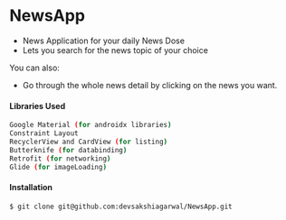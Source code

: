 # NewsApp

  - News Application for your daily News Dose 
  - Lets you search for the news topic of your choice

You can also:
  - Go through the whole news detail by clicking on the news you want.

#### Libraries Used
```sh
Google Material (for androidx libraries)
Constraint Layout 
RecyclerView and CardView (for listing)
Butterknife (for databinding)
Retrofit (for networking)
Glide (for imageLoading)
```
#### Installation
```sh
$ git clone git@github.com:devsakshiagarwal/NewsApp.git
```
